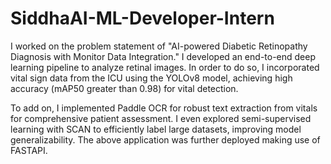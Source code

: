 # SiddhaAI-ML-Developer-Intern
I worked on the problem statement of "AI-powered Diabetic Retinopathy Diagnosis with Monitor Data Integration." I developed an end-to-end deep learning pipeline to analyze retinal images. In order to do so, I incorporated vital sign data from the ICU using the YOLOv8 model, achieving high accuracy (mAP50 greater than 0.98) for vital detection. 


To add on, I implemented Paddle OCR for robust text extraction from vitals for comprehensive patient assessment. I even explored semi-supervised learning with SCAN to efficiently label large datasets, improving model generalizability. The above application was further deployed making use of FASTAPI.